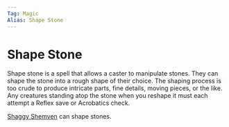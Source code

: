 ```yaml
---
Tag: Magic
Alias: Shape Stone
---
```

# Shape Stone
Shape stone is a spell that allows a caster to manipulate stones. They can shape the stone into a rough shape of their choice. The shaping process is too crude to produce intricate parts, fine details, moving pieces, or the like. Any creatures standing atop the stone when you reshape it must each attempt a Reflex save or Acrobatics check.

[Shaggy Shemven](questforthefrozenflame/docs/Backstory/NPCs/People/Broken-Tusk/Shaggy-Shemven.md) can shape stones.